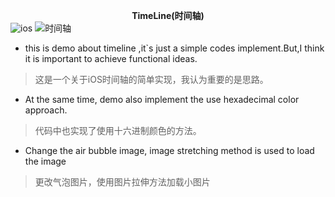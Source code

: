 **<center> TimeLine(时间轴) </center>**
![ios](https://img.shields.io/badge/iOS-Objective--C-green.svg) ![时间轴](https://img.shields.io/badge/iOS-%E6%97%B6%E9%97%B4%E8%BD%B4-yellowgreen.svg)

- this is demo about timeline ,it`s just a simple codes implement.But,I think it is important to achieve functional ideas.
> 这是一个关于iOS时间轴的简单实现，我认为重要的是思路。 

- At the same time, demo also implement the use hexadecimal color approach.
> 代码中也实现了使用十六进制颜色的方法。

- Change the air bubble image, image stretching method is used to load the image
> 更改气泡图片，使用图片拉伸方法加载小图片
